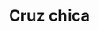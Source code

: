 ---
title: Cruz chica
date: 
draft: false

# descripcion
description : Cruz chica

materials: Plata 925

color: Plateado

dimensions: 1,0cm x 1,5cm

code: 02-13-0120

type: "Dijes"

categories: []

price: $1.740,00

# Images
# first image will be shown in the product page
images:
  # - image: "images/path_to_image"
  # La ubicacion de las imagenes es imagenes/Dijes/Dijes.Microcubic/02-13-0120-cruz-chica
  - image: "./images/dijes/microcubic/02-13-0120-cruz-chica_a.JPG"
  - image: "./images/dijes/microcubic/02-13-0120-cruz-chica_b.JPG"
---